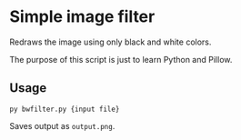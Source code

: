 # Simple image filter

Redraws the image using only black and white colors.

The purpose of this script is just to learn Python and Pillow.

## Usage

```
py bwfilter.py {input file}
```

Saves output as `output.png`.
